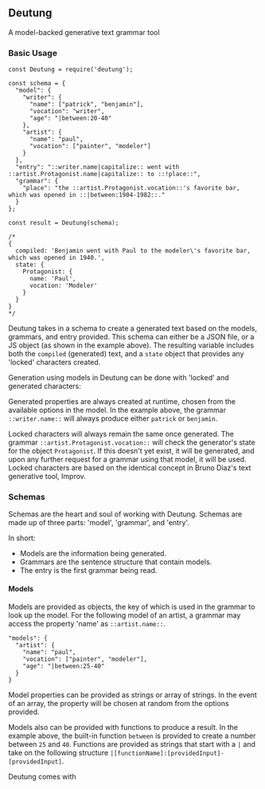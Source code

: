 ## Deutung
A model-backed generative text grammar tool

### Basic Usage

```
const Deutung = require('deutung');

const schema = {
  "model": {
    "writer": {
      "name": ["patrick", "benjamin"],
      "vocation": "writer",
      "age": "|between:20-40"
    },
    "artist": {
      "name": "paul",
      "vocation": ["painter", "modeler"]
    }
  },
  "entry": "::writer.name|capitalize:: went with ::artist.Protagonist.name|capitalize:: to ::!place::",
  "grammar": {
    "place": "the ::artist.Protagonist.vocation::'s favorite bar, which was opened in ::|between:1904-1982::."
  }
};

const result = Deutung(schema);

/*
{
  compiled: 'Benjamin went with Paul to the modeler\'s favorite bar, which was opened in 1940.',
  state: {
    Protagonist: {
      name: 'Paul',
      vocation: 'Modeler'
    }
  }
}
*/
```
Deutung takes in a schema to create a generated text based on the models, grammars, and entry provided.
This schema can either be a JSON file, or a JS object (as shown in the example above).
The resulting variable includes both the `compiled` (generated) text, and a `state` object that provides any 'locked' characters created.

Generation using models in Deutung can be done with 'locked' and generated characters:

Generated properties are always created at runtime, chosen from the available options in the model.
In the example above, the grammar `::writer.name::` will always produce either `patrick` or `benjamin`.

Locked characters will always remain the same once generated.
The grammar `::artist.Protagonist.vocation::` will check the generator's state for the object `Protagonist`. If this doesn't yet exist, it will be generated, and upon any further request for a grammar using that model, it will be used.
Locked characters are based on the identical concept in Bruno Diaz's text generative tool, Improv.

### Schemas

Schemas are the heart and soul of working with Deutung. Schemas are made up of three parts: 'model', 'grammar', and 'entry'.

In short:
- Models are the information being generated.
- Grammars are the sentence structure that contain models.
- The entry is the first grammar being read.

#### Models

Models are provided as objects, the key of which is used in the grammar to look up the model.
For the following model of an artist, a grammar may access the property 'name' as `::artist.name::`.
```
"models": {
  "artist": {
    "name": "paul",
    "vocation": ["painter", "modeler"],
    "age": "|between:25-40"
  }
}
```
Model properties can be provided as strings or array of strings. In the event of an array, the property will be chosen at random from the options provided.

Models also can be provided with functions to produce a result. In the example above, the built-in function `between` is provided to create a number between `25` and `40`. Functions are provided as strings that start with a `|` and take on the following structure `|[functionName]:[providedInput]-[providedInput]`.

Deutung comes with 
